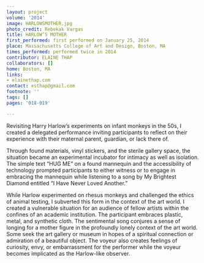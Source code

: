 ```yaml
---
layout: project
volume: '2014'
image: HARLOWSMOTHER.jpg
photo_credit: Rebekak Vargas
title: HARLOW’S MOTHER
first_performed: first performed on January 25, 2014
place: Massachusetts College of Art and Design, Boston, MA
times_performed: performed twice in 2014
contributor: ELAINE THAP
collaborators: []
home: Boston, MA
links:
- elainethap.com
contact: esthap@gmail.com
footnote: ''
tags: []
pages: '018-019'

---
```


Revisiting Harry Harlow’s experiments on infant monkeys in the 50s, I created a delegated performance inviting participants to reflect on their experience with their maternal parent, guardian, or lack there of.

Through found materials, vinyl stickers, and the sterile gallery space, the situation became an experimental incubator for intimacy as well as isolation. The simple text “HUG ME” on a found mannequin and the accessibility of technology prompted participants to either witness or to engage in embracing the mannequin while listening to a song by My Brightest Diamond entitled “I Have Never Loved Another.”

While Harlow experimented on rhesus monkeys and challenged the ethics of animal testing, I subverted this form in the context of the art world. I created a vulnerable situation for an audience of fellow artists within the confines of an academic institution. The participant embraces plastic, metal, and synthetic cloth. The sentimental song conjures a sense of longing for a mother figure in the profoundly lonely context of the art world. Some seek the art gallery or museum in hopes of a spiritual connection or admiration of a beautiful object. The voyeur also creates feelings of curiosity, envy, or embarrassment for the performer while the voyeur becomes implicated as the Harlow-like observer.
